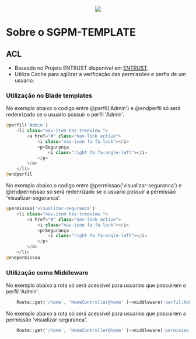 <p align="center"><img src="https://laravel.com/assets/img/components/logo-laravel.svg"></p>


# Sobre o SGPM-TEMPLATE

## ACL

 - Baseado no Projeto ENTRUST disponivel em [ENTRUST](https://github.com/Zizaco/entrust).
 - Utiliza Cache para agilizar a verificação das permissões e perfis de um usuario.

### Utilização no Blade templates

No exemplo abaixo o codigo entre @perfil('Admin') e @endperfil só será redenrizado se o usuario possuir o perfil 'Admin'.

```php
@perfil('Admin')
	<li class="nav-item has-treeview ">
		<a href="#" class="nav-link active">
			<i class="nav-icon fa fa-lock"></i>
			<p>Segurança
				<i class="right fa fa-angle-left"></i>
			</p>
		</a> 
	</li>
@endperfil
```
	
No exemplo abaixo o codigo entre @permissao('visualizar-seguranca') e @endpermissao só será redenrizado se o usuario possuir a permissão 'visualizar-seguranca'.

```php
@permissao('visualizar-seguranca')
	<li class="nav-item has-treeview ">
		<a href="#" class="nav-link active">
			<i class="nav-icon fa fa-lock"></i>
			<p>Segurança
				<i class="right fa fa-angle-left"></i>
			</p>
		</a> 
	</li>
@endpermissao
```



### Utilização como Middleware


No exemplo abaixo a rota só será acessivel para usuarios que possuirem o perfil 'Admin'.
```php 
	Route::get('/home', 'HomeController@home' )->middleware('perfil:Admin')->name('inicio');
```


No exemplo abaixo a rota só será acessivel para usuarios que possuirem a permissão  'visualizar-seguranca'.
```php 
	Route::get('/home', 'HomeController@home' )->middleware('permissao:visualizar-seguranca')->name('inicio');
```





